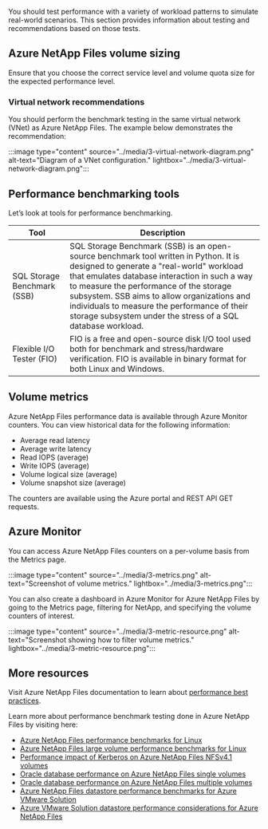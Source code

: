 You should test performance with a variety of workload patterns to simulate real-world scenarios. This section provides information about testing and recommendations based on those tests. 

## Azure NetApp Files volume sizing

Ensure that you choose the correct service level and volume quota size for the expected performance level.

### Virtual network recommendations

You should perform the benchmark testing in the same virtual network (VNet) as Azure NetApp Files. The example below demonstrates the recommendation:

:::image type="content" source="../media/3-virtual-network-diagram.png" alt-text="Diagram of a VNet configuration." lightbox="../media/3-virtual-network-diagram.png":::

## Performance benchmarking tools

Let’s look at tools for performance benchmarking. 

| Tool | Description |
| --- | ------ |
| SQL Storage Benchmark (SSB) | SQL Storage Benchmark (SSB) is an open-source benchmark tool written in Python. It is designed to generate a "real-world" workload that emulates database interaction in such a way to measure the performance of the storage subsystem. SSB aims to allow organizations and individuals to measure the performance of their storage subsystem under the stress of a SQL database workload. |
| Flexible I/O Tester (FIO) | FIO is a free and open-source disk I/O tool used both for benchmark and stress/hardware verification. FIO is available in binary format for both Linux and Windows. |

## Volume metrics

Azure NetApp Files performance data is available through Azure Monitor counters.
You can view historical data for the following information:

- Average read latency
- Average write latency
- Read IOPS (average)
- Write IOPS (average)
- Volume logical size (average)
- Volume snapshot size (average)

The counters are available using the Azure portal and REST API GET requests.

## Azure Monitor

You can access Azure NetApp Files counters on a per-volume basis from the Metrics page.

:::image type="content" source="../media/3-metrics.png" alt-text="Screenshot of volume metrics." lightbox="../media/3-metrics.png":::

You can also create a dashboard in Azure Monitor for Azure NetApp Files by going to the Metrics page, filtering for NetApp, and specifying the volume counters of interest.

:::image type="content" source="../media/3-metric-resource.png" alt-text="Screenshot showing how to filter volume metrics." lightbox="../media/3-metric-resource.png":::

## More resources 

Visit Azure NetApp Files documentation to learn about [performance best practices](/azure/azure-netapp-files/performance-linux-direct-io).


Learn more about performance benchmark testing done in Azure NetApp Files by visiting here:

- [Azure NetApp Files performance benchmarks for Linux](/azure/azure-netapp-files/performance-benchmarks-linux)
- [Azure NetApp Files large volume performance benchmarks for Linux](/azure/azure-netapp-files/performance-large-volumes-linux)
- [Performance impact of Kerberos on Azure NetApp Files NFSv4.1 volumes](/azure/azure-netapp-files/performance-impact-kerberos)
- [Oracle database performance on Azure NetApp Files single volumes](/azure/azure-netapp-files/performance-oracle-single-volumes)
- [Oracle database performance on Azure NetApp Files multiple volumes](/azure-netapp-files/performance-oracle-multiple-volumes)
- [Azure NetApp Files datastore performance benchmarks for Azure VMware Solution](/azure/azure-netapp-files/performance-benchmarks-azure-vmware-solution)
- [Azure VMware Solution datastore performance considerations for Azure NetApp Files](/azure/azure-netapp-files/performance-azure-vmware-solution-datastore)
